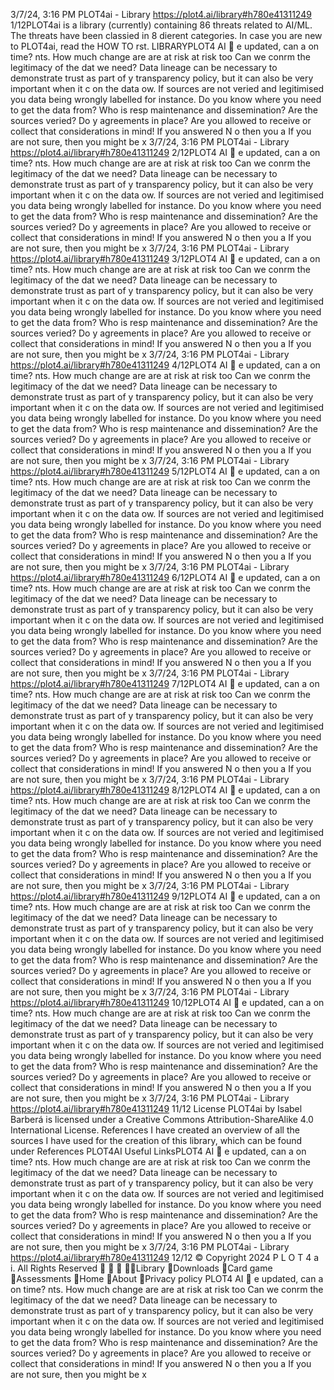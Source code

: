 3/7/24, 3:16 PM PLOT4ai - Library
https://plot4.ai/library#h780e41311249 1/12PLOT4ai is a library (currently) containing 86 threats related to
AI/ML. The threats have been classi ed in 8 di erent categories.
In case you are new to PLOT4ai, read the HOW TO  rst.
LIBRARYPLOT4
AI 
e updated, can
 a on time?
nts. How much change are
are at risk
 at risk too
Can we con rm the legitimacy of the dat
we need?
Data lineage can be necessary to demonstrate trust as part of y
transparency policy, but it can also be very important when it c
on the data  ow. If sources are not veri ed and legitimised you
data being wrongly labelled for instance.
Do you know where you need to get the data from? Who is resp
maintenance and dissemination? Are the sources veri ed? Do y
agreements in place? Are you allowed to receive or collect that
considerations in mind!
If you answered N o then you a
If you are not sure, then you might be 
x
3/7/24, 3:16 PM PLOT4ai - Library
https://plot4.ai/library#h780e41311249 2/12PLOT4
AI 
e updated, can
 a on time?
nts. How much change are
are at risk
 at risk too
Can we con rm the legitimacy of the dat
we need?
Data lineage can be necessary to demonstrate trust as part of y
transparency policy, but it can also be very important when it c
on the data  ow. If sources are not veri ed and legitimised you
data being wrongly labelled for instance.
Do you know where you need to get the data from? Who is resp
maintenance and dissemination? Are the sources veri ed? Do y
agreements in place? Are you allowed to receive or collect that
considerations in mind!
If you answered N o then you a
If you are not sure, then you might be 
x
3/7/24, 3:16 PM PLOT4ai - Library
https://plot4.ai/library#h780e41311249 3/12PLOT4
AI 
e updated, can
 a on time?
nts. How much change are
are at risk
 at risk too
Can we con rm the legitimacy of the dat
we need?
Data lineage can be necessary to demonstrate trust as part of y
transparency policy, but it can also be very important when it c
on the data  ow. If sources are not veri ed and legitimised you
data being wrongly labelled for instance.
Do you know where you need to get the data from? Who is resp
maintenance and dissemination? Are the sources veri ed? Do y
agreements in place? Are you allowed to receive or collect that
considerations in mind!
If you answered N o then you a
If you are not sure, then you might be 
x
3/7/24, 3:16 PM PLOT4ai - Library
https://plot4.ai/library#h780e41311249 4/12PLOT4
AI 
e updated, can
 a on time?
nts. How much change are
are at risk
 at risk too
Can we con rm the legitimacy of the dat
we need?
Data lineage can be necessary to demonstrate trust as part of y
transparency policy, but it can also be very important when it c
on the data  ow. If sources are not veri ed and legitimised you
data being wrongly labelled for instance.
Do you know where you need to get the data from? Who is resp
maintenance and dissemination? Are the sources veri ed? Do y
agreements in place? Are you allowed to receive or collect that
considerations in mind!
If you answered N o then you a
If you are not sure, then you might be 
x
3/7/24, 3:16 PM PLOT4ai - Library
https://plot4.ai/library#h780e41311249 5/12PLOT4
AI 
e updated, can
 a on time?
nts. How much change are
are at risk
 at risk too
Can we con rm the legitimacy of the dat
we need?
Data lineage can be necessary to demonstrate trust as part of y
transparency policy, but it can also be very important when it c
on the data  ow. If sources are not veri ed and legitimised you
data being wrongly labelled for instance.
Do you know where you need to get the data from? Who is resp
maintenance and dissemination? Are the sources veri ed? Do y
agreements in place? Are you allowed to receive or collect that
considerations in mind!
If you answered N o then you a
If you are not sure, then you might be 
x
3/7/24, 3:16 PM PLOT4ai - Library
https://plot4.ai/library#h780e41311249 6/12PLOT4
AI 
e updated, can
 a on time?
nts. How much change are
are at risk
 at risk too
Can we con rm the legitimacy of the dat
we need?
Data lineage can be necessary to demonstrate trust as part of y
transparency policy, but it can also be very important when it c
on the data  ow. If sources are not veri ed and legitimised you
data being wrongly labelled for instance.
Do you know where you need to get the data from? Who is resp
maintenance and dissemination? Are the sources veri ed? Do y
agreements in place? Are you allowed to receive or collect that
considerations in mind!
If you answered N o then you a
If you are not sure, then you might be 
x
3/7/24, 3:16 PM PLOT4ai - Library
https://plot4.ai/library#h780e41311249 7/12PLOT4
AI 
e updated, can
 a on time?
nts. How much change are
are at risk
 at risk too
Can we con rm the legitimacy of the dat
we need?
Data lineage can be necessary to demonstrate trust as part of y
transparency policy, but it can also be very important when it c
on the data  ow. If sources are not veri ed and legitimised you
data being wrongly labelled for instance.
Do you know where you need to get the data from? Who is resp
maintenance and dissemination? Are the sources veri ed? Do y
agreements in place? Are you allowed to receive or collect that
considerations in mind!
If you answered N o then you a
If you are not sure, then you might be 
x
3/7/24, 3:16 PM PLOT4ai - Library
https://plot4.ai/library#h780e41311249 8/12PLOT4
AI 
e updated, can
 a on time?
nts. How much change are
are at risk
 at risk too
Can we con rm the legitimacy of the dat
we need?
Data lineage can be necessary to demonstrate trust as part of y
transparency policy, but it can also be very important when it c
on the data  ow. If sources are not veri ed and legitimised you
data being wrongly labelled for instance.
Do you know where you need to get the data from? Who is resp
maintenance and dissemination? Are the sources veri ed? Do y
agreements in place? Are you allowed to receive or collect that
considerations in mind!
If you answered N o then you a
If you are not sure, then you might be 
x
3/7/24, 3:16 PM PLOT4ai - Library
https://plot4.ai/library#h780e41311249 9/12PLOT4
AI 
e updated, can
 a on time?
nts. How much change are
are at risk
 at risk too
Can we con rm the legitimacy of the dat
we need?
Data lineage can be necessary to demonstrate trust as part of y
transparency policy, but it can also be very important when it c
on the data  ow. If sources are not veri ed and legitimised you
data being wrongly labelled for instance.
Do you know where you need to get the data from? Who is resp
maintenance and dissemination? Are the sources veri ed? Do y
agreements in place? Are you allowed to receive or collect that
considerations in mind!
If you answered N o then you a
If you are not sure, then you might be 
x
3/7/24, 3:16 PM PLOT4ai - Library
https://plot4.ai/library#h780e41311249 10/12PLOT4
AI 
e updated, can
 a on time?
nts. How much change are
are at risk
 at risk too
Can we con rm the legitimacy of the dat
we need?
Data lineage can be necessary to demonstrate trust as part of y
transparency policy, but it can also be very important when it c
on the data  ow. If sources are not veri ed and legitimised you
data being wrongly labelled for instance.
Do you know where you need to get the data from? Who is resp
maintenance and dissemination? Are the sources veri ed? Do y
agreements in place? Are you allowed to receive or collect that
considerations in mind!
If you answered N o then you a
If you are not sure, then you might be 
x
3/7/24, 3:16 PM PLOT4ai - Library
https://plot4.ai/library#h780e41311249 11/12
License
PLOT4ai by Isabel Barberá is licensed under a Creative Commons
Attribution-ShareAlike 4.0 International License.
References
I have created an overview of all the sources I have used for the
creation of this library, which can be found under References
PLOT4AI
Useful LinksPLOT4
AI 
e updated, can
 a on time?
nts. How much change are
are at risk
 at risk too
Can we con rm the legitimacy of the dat
we need?
Data lineage can be necessary to demonstrate trust as part of y
transparency policy, but it can also be very important when it c
on the data  ow. If sources are not veri ed and legitimised you
data being wrongly labelled for instance.
Do you know where you need to get the data from? Who is resp
maintenance and dissemination? Are the sources veri ed? Do y
agreements in place? Are you allowed to receive or collect that
considerations in mind!
If you answered N o then you a
If you are not sure, then you might be 
x
3/7/24, 3:16 PM PLOT4ai - Library
https://plot4.ai/library#h780e41311249 12/12
© Copyright 2024 P L O T 4 a i. All Rights Reserved
   Library
Downloads
Card game
Assessments
Home
About
Privacy policy PLOT4
AI 
e updated, can
 a on time?
nts. How much change are
are at risk
 at risk too
Can we con rm the legitimacy of the dat
we need?
Data lineage can be necessary to demonstrate trust as part of y
transparency policy, but it can also be very important when it c
on the data  ow. If sources are not veri ed and legitimised you
data being wrongly labelled for instance.
Do you know where you need to get the data from? Who is resp
maintenance and dissemination? Are the sources veri ed? Do y
agreements in place? Are you allowed to receive or collect that
considerations in mind!
If you answered N o then you a
If you are not sure, then you might be 
x
